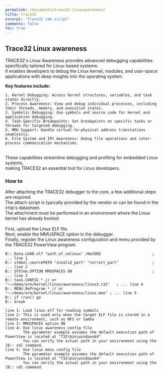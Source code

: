 ```yaml
---
permalink: /documents/trace32-linuxawareness/
title: Trace32
excerpt: "Trace32 cmm script"
comments: false
toc: true
---
```


## Trace32 Linux awareness

TRACE32's Linux Awareness provides advanced debugging capabilities specifically tailored for Linux-based systems.<br>
It enables developers to debug the Linux kernel, modules, and user-space applications with deep insights into the operating system.<br>

<B>Key features include:</B><br>
```
1. Kernel Debugging: Access kernel structures, variables, and task states directly.
2. Process Awareness: View and debug individual processes, including their threads, memory, and execution states.
3. Symbolic Debugging: Use symbols and source code for kernel and application debugging.
4. Task-Specific Breakpoints: Set breakpoints on specific tasks or threads for targeted debugging.
5. MMU Support: Handle virtual-to-physical address translations seamlessly.
6. File System and IPC Awareness: Debug file operations and inter-process communication mechanisms.
```
<br>
These capabilities streamline debugging and profiling for embedded Linux systems,<br>
making TRACE32 an essential tool for Linux developers.<br>

### How to

After attaching the TRACE32 debugger to the core, a few additional steps are required.<br>
The attach script is typically provided by the vendor or can be found in the chip's datasheet.<br>
The attachment must be performed in an environment where the Linux kernel has already booted.<br>
<br>
First, upload the Linux ELF file.<br>
Next, enable the MMUSPACE option in the debugger.<br>
Finally, register the Linux awareness configuration and menu provided by the TRACE32 PowerView program.
```
B:: Data.LOAD.elf "path_of_vmlinux" /NoCODE                       ; ... line 1
B:: sYmbol.sourcePATH "invalid_part" "correct_part"               ; ... line 2
B:: SYStem.OPTION MMUSPACES ON                                    ; ... line 3
B:: task.CONFIG * // or "~~/demo/arm/kernel/linux/awareness/linux3.t32"   ; ... line 4
B:: MENU.ReProgram * // or "~~/demo/arm/kernel/linux/awareness/linux.men" ; ... line 5
B:: if !run() go
B:: break
```
```
line 1: Load linux elf for reading symbols
line 2: This is used only when the target ELF file is stored in a remote environment, such as NFS or Samba
line 3: MMUSPACES option ON
line 4: Use linux awareness config file
        The parameter example assumes the default execution path of PowerView is located at "T32\bin\windows64"
        You can verify the actual path in your environment using the [B:: cd] command.
line 5: Use linux menu config file
        The parameter example assumes the default execution path of PowerView is located at "T32\bin\windows64"
        You can verify the actual path in your environment using the [B:: cd] command.
```
<br>
